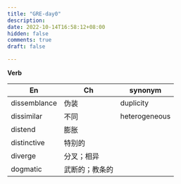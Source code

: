 ```yaml
---
title: "GRE-day0"
description: 
date: 2022-10-14T16:58:12+08:00
hidden: false
comments: true
draft: false

---
```


**Verb**

   En        |  Ch    |  synonym  |
-------------|--------|-----------|
dissemblance | 伪装   | duplicity |
dissimilar   |不同    |heterogeneous|
distend   |膨胀    ||
distinctive   |特别的    ||
diverge   |分叉；相异    ||
dogmatic   |武断的；教条的    ||

